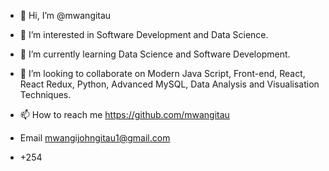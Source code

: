 - 👋 Hi, I’m @mwangitau
- 👀 I’m interested in Software Development and Data Science.
- 🌱 I’m currently learning Data Science and Software Development.
- 💞️ I’m looking to collaborate on Modern Java Script, Front-end, React, React Redux, Python, Advanced MySQL, Data Analysis and Visualisation Techniques.
 
- 📫 How to reach me https://github.com/mwangitau
- Email mwangijohngitau1@gmail.com
- +254
<!---
mwangitau/mwangitau is a ✨ special ✨ repository because its `README.md` (this file) appears on your GitHub profile.
You can click the Preview link to take a look at your changes.
--->
